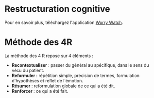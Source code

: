 <!-- Title: Restructuration cognitive
     Menu: Pour les psychologues / Restructuration cognitive
     Description: Fiche sur la restructuration cognitive -->

# Restructuration cognitive

<object class="schema" type="image/svg+xml" data="{{ ASSET psycho/restructuration.svg }}"></object>

Pour en savoir plus, téléchargez l'application [Worry Watch](https://worrywatch.com/).

# Méthode des 4R

La méthode des 4 R repose sur 4 éléments :

- **Recontextualiser** : passer du général au spécifique, dans le sens du vécu du patient. 
- **Reformuler** : répétition simple, précision de termes, formulation d'hypothèses et reflet de l'émotion.
- **Résumer** : reformulation globale de ce qui a été dit.
- **Renforcer** : ce qui a été fait.
